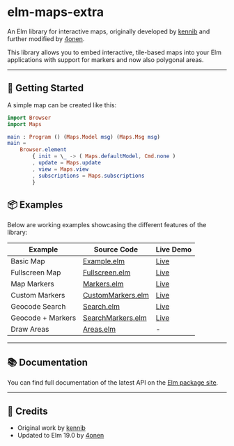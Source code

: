 # elm-maps-extra

An Elm library for interactive maps, originally developed by [kennib](https://github.com/kennib/elm-maps) and further modified by [4onen](https://github.com/4onen/elm-maps).

This library allows you to embed interactive, tile-based maps into your Elm applications with support for markers and now also polygonal areas.

---

## 🚀 Getting Started

A simple map can be created like this:

```elm
import Browser
import Maps

main : Program () (Maps.Model msg) (Maps.Msg msg)
main =
    Browser.element
        { init = \_ -> ( Maps.defaultModel, Cmd.none )
        , update = Maps.update
        , view = Maps.view
        , subscriptions = Maps.subscriptions
        }
```

## 📦 Examples

Below are working examples showcasing the different features of the library:

| Example           | Source Code                                                                                             | Live Demo                                                        |
| ----------------- | ------------------------------------------------------------------------------------------------------- | ---------------------------------------------------------------- |
| Basic Map         | [Example.elm](https://github.com/chrispump/elm-maps-extra/blob/master/examples/Example.elm)             | [Live](https://kennib.github.io/elm-maps/examples/Example)       |
| Fullscreen Map    | [Fullscreen.elm](https://github.com/chrispump/elm-maps-extra/blob/master/examples/Fullscreen.elm)       | [Live](https://kennib.github.io/elm-maps/examples/Fullscreen)    |
| Map Markers       | [Markers.elm](https://github.com/chrispump/elm-maps-extra/blob/master/examples/Markers.elm)             | [Live](https://kennib.github.io/elm-maps/examples/Markers)       |
| Custom Markers    | [CustomMarkers.elm](https://github.com/chrispump/elm-maps-extra/blob/master/examples/CustomMarkers.elm) | [Live](https://kennib.github.io/elm-maps/examples/CustomMarkers) |
| Geocode Search    | [Search.elm](https://github.com/chrispump/elm-maps-extra/blob/master/examples/Search.elm)               | [Live](https://kennib.github.io/elm-maps/examples/Search)        |
| Geocode + Markers | [SearchMarkers.elm](https://github.com/chrispump/elm-maps-extra/blob/master/examples/SearchMarkers.elm) | [Live](https://kennib.github.io/elm-maps/examples/SearchMarkers) |
| Draw Areas        | [Areas.elm](https://github.com/chrispump/elm-maps-extra/blob/main/examples/Areas.elm)                   | -                                                                |

---

## 📚 Documentation

You can find full documentation of the latest API on the [Elm package site](https://package.elm-lang.org/packages/kennib/elm-maps/latest/Maps).

---

## 🙏 Credits

- Original work by [kennib](https://github.com/kennib/elm-maps)
- Updated to Elm 19.0 by [4onen](https://github.com/4onen/elm-maps)
